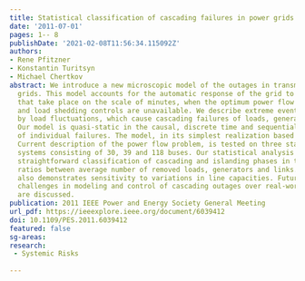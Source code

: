 ```yaml
---
title: Statistical classification of cascading failures in power grids
date: '2011-07-01'
pages: 1-- 8
publishDate: '2021-02-08T11:56:34.115092Z'
authors:
- Rene Pfitzner
- Konstantin Turitsyn
- Michael Chertkov
abstract: We introduce a new microscopic model of the outages in transmission power
  grids. This model accounts for the automatic response of the grid to load fluctuations
  that take place on the scale of minutes, when the optimum power flow adjustments
  and load shedding controls are unavailable. We describe extreme events, initiated
  by load fluctuations, which cause cascading failures of loads, generators and lines.
  Our model is quasi-static in the causal, discrete time and sequential resolution
  of individual failures. The model, in its simplest realization based on the Directed
  Current description of the power flow problem, is tested on three standard IEEE
  systems consisting of 30, 39 and 118 buses. Our statistical analysis suggests a
  straightforward classification of cascading and islanding phases in terms of the
  ratios between average number of removed loads, generators and links. The analysis
  also demonstrates sensitivity to variations in line capacities. Future research
  challenges in modeling and control of cascading outages over real-world power networks
  are discussed.
publication: 2011 IEEE Power and Energy Society General Meeting
url_pdf: https://ieeexplore.ieee.org/document/6039412
doi: 10.1109/PES.2011.6039412
featured: false
sg-areas:
research: 
 - Systemic Risks
 
---
```

